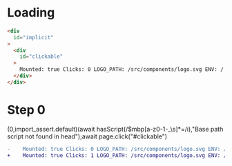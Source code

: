 # Loading

```html
<div
  id="implicit"
>
  <div
    id="clickable"
  >
    Mounted: true Clicks: 0 LOGO_PATH: /src/components/logo.svg ENV: /
  </div>
</div>
```

# Step 0
(0,import_assert.default)(await hasScript(/\$mbp[a-z0-1-_\s]*=/i),"Base path script not found in head");await page.click("#clickable")

```diff
-    Mounted: true Clicks: 0 LOGO_PATH: /src/components/logo.svg ENV: /
+    Mounted: true Clicks: 1 LOGO_PATH: /src/components/logo.svg ENV: /

```

